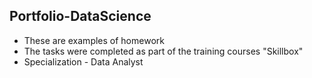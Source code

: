 ## Portfolio-DataScience
- These are examples of homework
- The tasks were completed as part of the training courses "Skillbox"
- Specialization - Data Analyst
